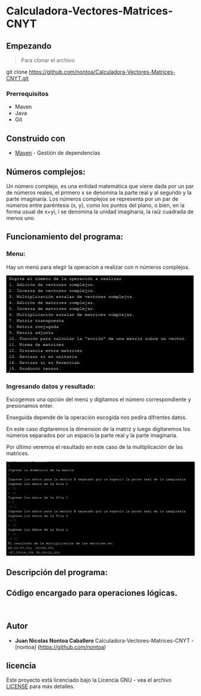# Calculadora-Vectores-Matrices-CNYT


## Empezando

>Para clonar el archivo 

git clone https://github.com/nontoa/Calculadora-Vectores-Matrices-CNYT.git
>
### Prerrequisitos
* Maven
* Java
* Git


## Construido con

* [Maven](https://maven.apache.org/) - Gestión de dependencias

## Números complejos:

Un número complejo, es una entidad matemática que viene dada por un par de números reales, el primero x se denomina la parte real y al segundo y la parte imaginaria. Los números complejos se representa por un par de números entre paréntesis (x, y), como los puntos del plano, o bien, en la forma usual de x+yi, i se denomina la unidad imaginaria, la raíz cuadrada de menos uno.

## Funcionamiento del programa:

### Menu:

Hay un menú para elegir la operacion a realizar con n números complejos.

![Screenshot](images/Menu.PNG)

### Ingresando datos y resultado:

Escogemos una opción del menú y digitamos el número correspondiente y presionamos enter.

Enseguida depende de la operación escogida nos pedira difrentes datos.

En este caso digitaremos la dimension de la matriz y luego digitaremos los números separados por un espacio la parte real y la parte imaginaria.

Por último veremos el resultado en este caso de la multiplicación de las matrices.

![Screenshot](images/Mult.PNG)



## Descripción del programa:

## Código encargado para operaciones lógicas.

```java



```


## Autor


* **Juan Nicolas Nontoa Caballero**  Calculadora-Vectores-Matrices-CNYT - [nontoa] (https://github.com/nontoa)

## licencia

Este proyecto está licenciado bajo la Licencia GNU - vea el archivo [LICENSE](LICENSE) para más detalles.

